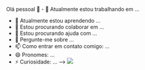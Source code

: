  Olá pessoal 👋                                                                                                                                                                                                                                                                                                                                       - 🔭 Atualmente estou trabalhando em ...
- 🌱 Atualmente estou aprendendo ...
- 👯 Estou procurando colaborar em ...
- 🤔 Estou procurando ajuda com ...
- 💬 Pergunte-me sobre ...
- 📫 Como entrar em contato comigo: ...
- 😄 Pronomes: ...
- ⚡ Curiosidade: ...
-->                                                                                                                                                                                                                                                                                                                                                                                                                                                                                                                             <a href="https://instagram.com/https://instagram.com/briann.rs?igshid=YmMyMTA2M2y=" target="_blank"><img src="https://img.shields.io/badge/-Instagram-%23E4405F?style=for-the-badge&logo=instagram&logoColor=white" target="_blank"></a>
